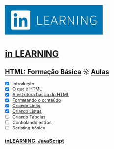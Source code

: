 # ![inlearning.jpeg](https://github.com/kakanew/inLEARNING_JavaScript/blob/master/inlearning.jpeg?raw=true)

# [in LEARNING](https://www.linkedin.com/learning/me)

## [HTML: Formação Básica](https://github.com/kakanew/inLEARNING_JavaScript/tree/master/HTML_Basico) ☼ [Aulas](https://www.linkedin.com/learning/html-formacao-basica)

- [x] Introdução
- [x] [O que é HTML](https://github.com/kakanew/inLEARNING_JavaScript/tree/master/HTML_Basico/01_Introducao)
- [x] [A estrutura básica do HTML](https://github.com/kakanew/inLEARNING_JavaScript/tree/master/HTML_Basico/02_HTML)
- [x] [Formatando o conteúdo](https://github.com/kakanew/inLEARNING_JavaScript/tree/master/HTML_Basico/03_Formatando_Conteudo)
- [x] [Criando Links](https://github.com/kakanew/inLEARNING_JavaScript/tree/master/HTML_Basico/04_Links)
- [x] [Criando Listas](https://github.com/kakanew/inLEARNING_JavaScript/tree/master/HTML_Basico/05_Listas)
- [ ] Criando Tabelas
- [ ] Controlando estilos
- [ ] Scripting básico

### [inLEARNING_JavaScript](https://github.com/kakanew/inLEARNING_JavaScript)

